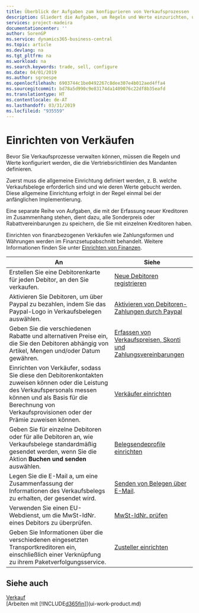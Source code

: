 ```yaml
---
title: Überblick der Aufgaben zum konfigurieren von Verkaufsprozessen | Microsoft Docs
description: Gliedert die Aufgaben, um Regeln und Werte einzurichten, um Ihre Vertriebsrichtlinien und Arbeitsgänge zu definieren.
services: project-madeira
documentationcenter: ''
author: SorenGP
ms.service: dynamics365-business-central
ms.topic: article
ms.devlang: na
ms.tgt_pltfrm: na
ms.workload: na
ms.search.keywords: trade, sell, configure
ms.date: 04/01/2019
ms.author: sgroespe
ms.openlocfilehash: 6903744c1be0492267c8dee307e4b012aed4ffa4
ms.sourcegitcommit: bd78a5d990c9e83174da1409076c22df8b35eafd
ms.translationtype: HT
ms.contentlocale: de-AT
ms.lasthandoff: 03/31/2019
ms.locfileid: "935559"
---
```

# <a name="setting-up-sales"></a>Einrichten von Verkäufen
Bevor Sie Verkaufsprozesse verwalten können, müssen die Regeln und Werte konfiguriert werden, die die Vertriebsrichtlinien des Mandanten definieren.

Zuerst muss die allgemeine Einrichtung definiert werden, z. B. welche Verkaufsbelege erforderlich sind und wie deren Werte gebucht werden. Diese allgemeine Einrichtung erfolgt in der Regel einmal bei der anfänglichen Implementierung.

Eine separate Reihe von Aufgaben, die mit der Erfassung neuer Kreditoren im Zusammenhang stehen, dient dazu, alle Sonderpreis oder Rabattvereinbarungen zu speichern, die Sie mit einzelnen Kreditoren haben.

Einrichten von finanzbezogenen Verkäufen wie Zahlungsformen und Währungen werden im Finanzsetupabschnitt behandelt. Weitere Informationen finden Sie unter [Einrichten von Finanzen](finance-setup-finance.md).

| An | Siehe |
| --- | --- |
| Erstellen Sie eine Debitorenkarte für jeden Debitor, an den Sie verkaufen. |[Neue Debitoren registrieren](sales-how-register-new-customers.md) |
| Aktivieren Sie Debitoren, um über Paypal zu bezahlen, indem Sie das Paypal-Logo in Verkaufsbelegen auswählen. |[Aktivieren von Debitoren-Zahlungen durch Paypal](sales-how-enable-payment-service-extensions.md) |
| Geben Sie die verschiedenen Rabatte und alternativen Preise ein, die Sie den Debitoren abhängig von Artikel, Mengen und/oder Datum gewähren. |[Erfassen von Verkaufspreisen, Skonti und Zahlungsvereinbarungen](sales-how-record-sales-price-discount-payment-agreements.md) |
| Einrichten von Verkäufer, sodass Sie diese den Debitorenkontakten zuweisen können oder die Leistung des Verkaufspersonals messen können und als Basis für die Berechnung von Verkaufsprovisionen oder der Prämie zuweisen können. |[Verkäufer einrichten](sales-how-setup-salespeople.md) |
| Geben Sie für einzelne Debitoren oder für alle Debitoren an, wie Verkaufsbelege standardmäßig gesendet werden, wenn Sie die Aktion **Buchen und senden** auswählen. |[Belegsendeprofile einrichten](sales-how-setup-document-send-profiles.md) |
| Legen Sie die E-Mail a, um eine Zusammenfassung der Informationen des Verkaufsbelegs zu erhalten, der gesendet wird. |[Senden von Belegen über E-Mail](ui-how-send-documents-email.md). |
|Verwenden Sie einen EU-Webdienst, um die MwSt-IdNr. eines Debitors zu überprüfen.|[MwSt-IdNr. prüfen](finance-setup-vat.md)|
|Geben Sie Informationen über die verschiedenen eingesetzten Transportkreditoren ein, einschließlich einer Verknüpfung zu ihrem Paketverfolgungsservice.|[Zusteller einrichten](sales-how-to-set-up-shipping-agents.md)|

## <a name="see-also"></a>Siehe auch
[Verkauf](sales-manage-sales.md)  
[Arbeiten mit [!INCLUDE[d365fin](includes/d365fin_md.md)]](ui-work-product.md)

